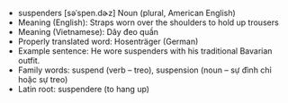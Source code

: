 - suspenders	[səˈspen.dɚz]	Noun (plural, American English)
- Meaning (English): Straps worn over the shoulders to hold up trousers
- Meaning (Vietnamese): Dây đeo quần
- Properly translated word: Hosenträger (German)
- Example sentence: He wore suspenders with his traditional Bavarian outfit.
- Family words: suspend (verb – treo), suspension (noun – sự đình chỉ hoặc sự treo)	
- Latin root: suspendere (to hang up)